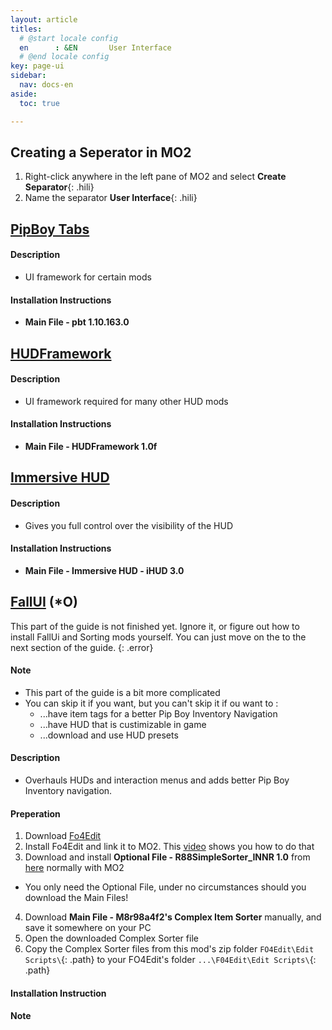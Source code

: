 ```yaml
---
layout: article
titles:
  # @start locale config
  en      : &EN       User Interface
  # @end locale config
key: page-ui
sidebar:
  nav: docs-en
aside:
  toc: true

---
```



## Creating a Seperator in MO2
1. Right-click anywhere in the left pane of MO2 and select **Create Separator**{: .hili}
2. Name the separator **User Interface**{: .hili}


## [PipBoy Tabs](https://www.nexusmods.com/fallout4/mods/29568?tab=files)
#### Description
* UI framework for certain mods

#### Installation Instructions
* **Main File - pbt 1.10.163.0**


## [HUDFramework](https://www.nexusmods.com/fallout4/mods/20309)
#### Description
* UI framework required for many other HUD mods

#### Installation Instructions
* **Main File - HUDFramework 1.0f**


## [Immersive HUD](https://www.nexusmods.com/fallout4/mods/20830)


#### Description
* Gives you full control over the visibility of the HUD

#### Installation Instructions
* **Main File - Immersive HUD - iHUD 3.0**


## [FallUI](https://www.nexusmods.com/fallout4/articles/3041) (*O)

This part of the guide is not finished yet. Ignore it, or figure out how to install FallUi and Sorting mods yourself.
You can just move on the to the next section of the guide. 
{: .error}

#### Note
* This part of the guide is a bit more complicated
* You can skip it if you want, but you can't skip it if ou want to :
  * ...have item tags for a better Pip Boy Inventory Navigation
  * ...have HUD that is custimizable in game
  * ...download and use HUD presets


#### Description
* Overhauls HUDs and interaction menus and adds better Pip Boy Inventory navigation.

#### Preperation
1. Download [Fo4Edit](https://www.nexusmods.com/fallout4/mods/2737)
2. Install Fo4Edit and link it to MO2. This [video](https://www.youtube.com/watch?v=ZQQRbOYZAkM) shows you how to do that
3. Download and install **Optional File - R88SimpleSorter_INNR 1.0** from [here](https://www.nexusmods.com/fallout4/mods/33983?tab=files) normally with MO2
  * You only need the Optional File, under no circumstances should you download the Main Files!
4. Download **Main File - M8r98a4f2's Complex Item Sorter** manually, and save it somewhere on your PC
  1. Open the downloaded Complex Sorter file
  2. Copy the Complex Sorter files from this mod's zip folder `FO4Edit\Edit Scripts\`{: .path} to your FO4Edit's folder `...\F04Edit\Edit Scripts\`{: .path}

#### Installation Instruction

#### Note

